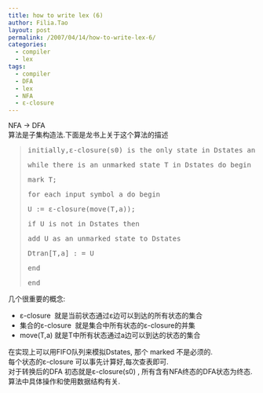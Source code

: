 ```yaml
---
title: how to write lex (6)
author: Filia.Tao
layout: post
permalink: /2007/04/14/how-to-write-lex-6/
categories:
  - compiler
  - lex
tags:
  - compiler
  - DFA
  - lex
  - NFA
  - ε-closure
---
```

NFA -> DFA  
算法是子集构造法.下面是龙书上关于这个算法的描述

> <pre>initially,ε-closure(s0) is the only state in Dstates and it is unmarked;</pre>
> 
> <pre>while there is an unmarked state T in Dstates do begin</pre>
> 
> <pre>mark T;</pre>
> 
> <pre>for each input symbol a do begin</pre>
> 
> <pre>U := ε-closure(move(T,a));</pre>
> 
> <pre>if U is not in Dstates then</pre>
> 
> <pre>add U as an unmarked state to Dstates</pre>
> 
> <pre>Dtran[T,a] : = U</pre>
> 
> <pre>end</pre>
> 
> <pre>end</pre>

几个很重要的概念:

  * ε-closure  就是当前状态通过ε边可以到达的所有状态的集合
  * 集合的ε-closure  就是集合中所有状态的ε-closure的并集
  * move(T,a) 就是T中所有状态通过a边可以到达的状态的集合

在实现上可以用FIFO队列来模拟Dstates, 那个 marked 不是必须的.  
每个状态的ε-closure 可以事先计算好,每次查表即可.  
对于转换后的DFA 初态就是ε-closure(s0) , 所有含有NFA终态的DFA状态为终态.  
算法中具体操作和使用数据结构有关.
